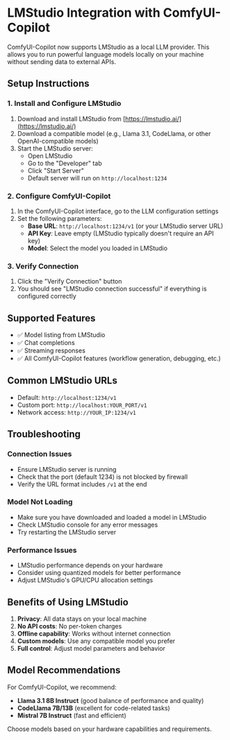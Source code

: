 # LMStudio Integration with ComfyUI-Copilot

ComfyUI-Copilot now supports LMStudio as a local LLM provider. This allows you to run powerful language models locally on your machine without sending data to external APIs.

## Setup Instructions

### 1. Install and Configure LMStudio

1. Download and install LMStudio from [https://lmstudio.ai/](https://lmstudio.ai/)
2. Download a compatible model (e.g., Llama 3.1, CodeLlama, or other OpenAI-compatible models)
3. Start the LMStudio server:
   - Open LMStudio
   - Go to the "Developer" tab
   - Click "Start Server"
   - Default server will run on `http://localhost:1234`

### 2. Configure ComfyUI-Copilot

1. In the ComfyUI-Copilot interface, go to the LLM configuration settings
2. Set the following parameters:
   - **Base URL**: `http://localhost:1234/v1` (or your LMStudio server URL)
   - **API Key**: Leave empty (LMStudio typically doesn't require an API key)
   - **Model**: Select the model you loaded in LMStudio

### 3. Verify Connection

1. Click the "Verify Connection" button
2. You should see "LMStudio connection successful" if everything is configured correctly

## Supported Features

- ✅ Model listing from LMStudio
- ✅ Chat completions
- ✅ Streaming responses
- ✅ All ComfyUI-Copilot features (workflow generation, debugging, etc.)

## Common LMStudio URLs

- Default: `http://localhost:1234/v1`
- Custom port: `http://localhost:YOUR_PORT/v1`
- Network access: `http://YOUR_IP:1234/v1`

## Troubleshooting

### Connection Issues
- Ensure LMStudio server is running
- Check that the port (default 1234) is not blocked by firewall
- Verify the URL format includes `/v1` at the end

### Model Not Loading
- Make sure you have downloaded and loaded a model in LMStudio
- Check LMStudio console for any error messages
- Try restarting the LMStudio server

### Performance Issues
- LMStudio performance depends on your hardware
- Consider using quantized models for better performance
- Adjust LMStudio's GPU/CPU allocation settings

## Benefits of Using LMStudio

1. **Privacy**: All data stays on your local machine
2. **No API costs**: No per-token charges
3. **Offline capability**: Works without internet connection
4. **Custom models**: Use any compatible model you prefer
5. **Full control**: Adjust model parameters and behavior

## Model Recommendations

For ComfyUI-Copilot, we recommend:
- **Llama 3.1 8B Instruct** (good balance of performance and quality)
- **CodeLlama 7B/13B** (excellent for code-related tasks)
- **Mistral 7B Instruct** (fast and efficient)

Choose models based on your hardware capabilities and requirements.